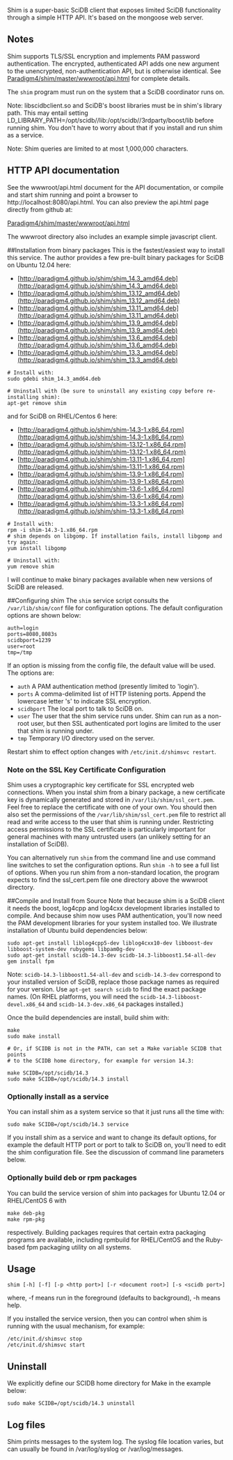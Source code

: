 Shim is a super-basic SciDB client that exposes limited SciDB functionality
through a simple HTTP API. It's based on the mongoose web server.

## Notes
Shim supports TLS/SSL encryption and implements PAM
password authentication. The encrypted, authenticated API adds one
new argument to the unencrypted, non-authentication API, but is otherwise
identical. See
[Paradigm4/shim/master/wwwroot/api.html](http://htmlpreview.github.com/?https://raw.github.com/Paradigm4/shim/master/wwwroot/api.html)
for complete details.

The `shim` program must run on the system that a SciDB coordinator runs on.

Note: libscidbclient.so and SciDB's boost libraries must be in shim's library
path. This may entail setting
LD_LIBRARY_PATH=/opt/scidb/<whatever>/lib:/opt/scidb/<whatever>/3rdparty/boost/lib
before
running shim.  You don't have to worry about that if you install and run shim
as a service.

Note: Shim queries are limited to at most 1,000,000 characters.

## HTTP API documentation
See the wwwroot/api.html document for the API documentation, or compile and
start shim running and point a browser to http://localhost:8080/api.html.
You can also preview the api.html page directly from github at:

[Paradigm4/shim/master/wwwroot/api.html](http://htmlpreview.github.com/?https://raw.github.com/Paradigm4/shim/master/wwwroot/api.html)


The wwwroot directory also includes an example simple javascript client.

##Installation from binary packages
This is the fastest/easiest way to install this service.
The author provides a few pre-built binary packages for SciDB on Ubuntu 12.04 here:

* [http://paradigm4.github.io/shim/shim_14.3_amd64.deb](http://paradigm4.github.io/shim/shim_14.3_amd64.deb)
* [http://paradigm4.github.io/shim/shim_13.12_amd64.deb](http://paradigm4.github.io/shim/shim_13.12_amd64.deb)
* [http://paradigm4.github.io/shim/shim_13.11_amd64.deb](http://paradigm4.github.io/shim/shim_13.11_amd64.deb)
* [http://paradigm4.github.io/shim/shim_13.9_amd64.deb](http://paradigm4.github.io/shim/shim_13.9_amd64.deb)
* [http://paradigm4.github.io/shim/shim_13.6_amd64.deb](http://paradigm4.github.io/shim/shim_13.6_amd64.deb)
* [http://paradigm4.github.io/shim/shim_13.3_amd64.deb](http://paradigm4.github.io/shim/shim_13.3_amd64.deb)

```
# Install with:
sudo gdebi shim_14.3_amd64.deb

# Uninstall with (be sure to uninstall any existing copy before re-installing shim):
apt-get remove shim
```

and for SciDB on RHEL/Centos 6 here:

* [http://paradigm4.github.io/shim/shim-14.3-1.x86_64.rpm](http://paradigm4.github.io/shim/shim-14.3-1.x86_64.rpm)
* [http://paradigm4.github.io/shim/shim-13.12-1.x86_64.rpm](http://paradigm4.github.io/shim/shim-13.12-1.x86_64.rpm)
* [http://paradigm4.github.io/shim/shim-13.11-1.x86_64.rpm](http://paradigm4.github.io/shim/shim-13.11-1.x86_64.rpm)
* [http://paradigm4.github.io/shim/shim-13.9-1.x86_64.rpm](http://paradigm4.github.io/shim/shim-13.9-1.x86_64.rpm)
* [http://paradigm4.github.io/shim/shim-13.6-1.x86_64.rpm](http://paradigm4.github.io/shim/shim-13.6-1.x86_64.rpm)
* [http://paradigm4.github.io/shim/shim-13.3-1.x86_64.rpm](http://paradigm4.github.io/shim/shim-13.3-1.x86_64.rpm)

```
# Install with:
rpm -i shim-14.3-1.x86_64.rpm
# shim depends on libgomp. If installation fails, install libgomp and try again:
yum install libgomp

# Uninstall with:
yum remove shim
```
I will continue to make binary packages available when new versions of SciDB are released.

##Configuring  shim
The `shim` service script consults the `/var/lib/shim/conf` file for
configuration options. The default configuration options are shown below:
```
auth=login
ports=8080,8083s
scidbport=1239
user=root
tmp=/tmp
```
If an option is missing from the config file, the default value will be used.
The options are:

* `auth` A PAM authentication method (presently limited to 'login').
* `ports` A comma-delimited list of HTTP listening ports. Append the lowercase
letter 's' to indicate SSL encryption.
* `scidbport` The local port to talk to SciDB on.
* `user` The user that the shim service runs under. Shim can run as a non-root
user, but then SSL authenticated port logins are limited to the user that shim
is running under.
* `tmp` Temporary I/O directory used on the server.

Restart shim to effect option changes with `/etc/init.d/shimsvc restart`.

### Note on the SSL Key Certificate Configuration

Shim uses a cryptographic key certificate for SSL encrypted web connections.
When you instal shim from a binary package, a new certificate key is
dynamically generated and stored in `/var/lib/shim/ssl_cert.pem`. Feel free to
replace the certificate with one of your own. You should then also set the
permissions of the `/var/lib/shim/ssl_cert.pem` file to restrict all read and
write access to the user that shim is running under.  Restricting access
permissions to the SSL certificate is particularly important for general
machines with many untrusted users (an unlikely setting for an installation of
SciDB).


You can alternatively run `shim` from the command line and use command line
switches to set the configuration options. Run `shim -h` to see a full list
of options. When you run shim from a non-standard location, the program
expects to find the ssl_cert.pem file one directory above the wwwroot
directory.

##Compile and Install from Source
Note that because shim is a SciDB client it needs the boost, log4cpp and
log4cxx development libraries installed to compile. And because shim now uses
PAM authentication, you'll now need the PAM development libraries for your
system installed too. We illustrate installation of Ubuntu build dependencies
below:
```
sudo apt-get install liblog4cpp5-dev liblog4cxx10-dev libboost-dev libboost-system-dev rubygems libpam0g-dev
sudo apt-get install scidb-14.3-dev scidb-14.3-libboost1.54-all-dev
gem install fpm
```
Note: `scidb-14.3-libboost1.54-all-dev` and `scidb-14.3-dev` correspond to your
installed version of SciDB, replace those package names as required for your
version. Use `apt-get search scidb` to find the exact package names. (On RHEL
platforms, you will need the `scidb-14.3-libboost-devel.x86_64` and
`scidb-14.3-dev.x86_64` packages installed.)

Once the build dependencies are install, build shim with:
```
make
sudo make install

# Or, if SCIDB is not in the PATH, can set a Make variable SCIDB that points
# to the SCIDB home directory, for example for version 14.3:

make SCIDB=/opt/scidb/14.3
sudo make SCIDB=/opt/scidb/14.3 install

```
### Optionally install as a service
You can install shim as a system service so that it just runs all the time with:
```
sudo make SCIDB=/opt/scidb/14.3 service
```
If you install shim as a service and want to change its default options, for example the default HTTP port or port to talk to SciDB on, you'll need to edit the shim configuration file. See the discussion of command line parameters below.
### Optionally build deb or rpm packages
You can build the service version of shim into packages for Ubuntu 12.04 or RHEL/CentOS 6 with
```
make deb-pkg
make rpm-pkg
```
respectively. Building packages requires that certain extra packaging programs are available,
including rpmbuild for RHEL/CentOS and the Ruby-based fpm packaging utility on all systems.

## Usage
```
shim [-h] [-f] [-p <http port>] [-r <document root>] [-s <scidb port>]
```
where, -f means run in the foreground (defaults to background), -h means help.

If you installed the service version, then you can control when shim is running with the usual mechanism, for example:
```
/etc/init.d/shimsvc stop
/etc/init.d/shimsvc start
```

## Uninstall
We explicitly define our SCIDB home directory for Make in the example below:
```
sudo make SCIDB=/opt/scidb/14.3 uninstall
```


## Log files
Shim prints messages to the system log. The syslog file location varies, but can usually be found in /var/log/syslog or /var/log/messages.
